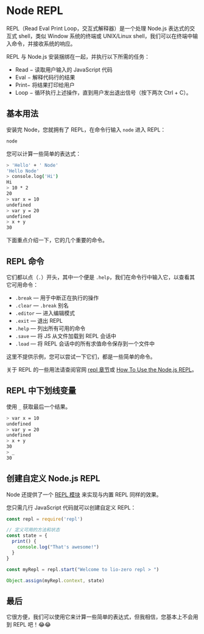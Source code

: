 # Node REPL

REPL（Read Eval Print Loop，交互式解释器）是一个处理 Node.js 表达式的交互式 shell，类似 Window 系统的终端或 UNIX/Linux shell，我们可以在终端中输入命令，并接收系统的响应。

REPL 与 Node.js 安装捆绑在一起，并执行以下所需的任务：

- Read − 读取用户输入的 JavaScript 代码
- Eval − 解释代码行的结果
- Print− 将结果打印给用户
- Loop − 循环执行上述操作，直到用户发出退出信号（按下两次 Ctrl + C）。

## 基本用法

安装完 Node，您就拥有了 REPL，在命令行输入 `node` 进入 REPL：

```bash
node
```

您可以计算一些简单的表达式：

```bash
> 'Hello' + ' Node'
'Hello Node'
> console.log('Hi')
Hi
> 10 * 2
20
> var x = 10
undefined
> var y = 20
undefined
> x + y
30
```

下面重点介绍一下，它的几个重要的命令。

## REPL 命令

它们都以点（`.`）开头，其中一个便是 `.help`，我们在命令行中输入它，以查看其它可用命令：

- `.break` — 用于中断正在执行的操作
- `.clear` — `.break` 别名
- `.editor` — 进入编辑模式
- `.exit` — 退出 REPL
- `.help` — 列出所有可用的命令
- `.save` — 将 JS 从文件加载到 REPL 会话中
- `.load` — 将 REPL 会话中的所有求值命令保存到一个文件中

这里不提供示例，您可以尝试一下它们，都是一些简单的命令。

关于 REPL 的一些用法请查阅官网 [repl 章节](https://nodejs.org/api/repl.html)或 [How To Use the Node.js REPL](https://www.digitalocean.com/community/tutorials/how-to-use-the-node-js-repl)。

## REPL 中下划线变量

使用 `_` 获取最后一个结果。

```bash
> var x = 10
undefined
> var y = 20
undefined
> x + y
30
> _
30
```

## 创建自定义 Node.js REPL

Node 还提供了一个 [REPL 模块](https://nodejs.org/api/repl.html) 来实现与内置 REPL 同样的效果。

您只需几行 JavaScript 代码就可以创建自定义 REPL：

```js
const repl = require('repl')

// 定义可用的方法和状态
const state = {
  print() {
    console.log("That's awesome!")
  }
}

const myRepl = repl.start("Welcome to lio-zero repl > ")

Object.assign(myRepl.context, state)
```

## 最后

它很方便，我们可以使用它来计算一些简单的表达式，但我相信，您基本上不会用到 REPL 吧！😂😂
